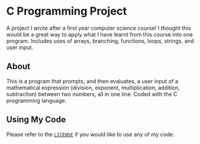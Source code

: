 # C Programming Project
A project I wrote after a first year computer science course! I thought this would be a great way to apply what I have learnt from this course into one program. Includes uses of arrays, branching, functions, loops, strings, and user input.

## About
This is a program that prompts, and then evaluates, a user input of a mathematical expression (division, exponent, multiplication, addition, subtraction) between two numbers, all in one line. Coded with the C programming language.

## Using My Code
Please refer to the [`LICENSE`](LICENSE) if you would like to use any of my code.
